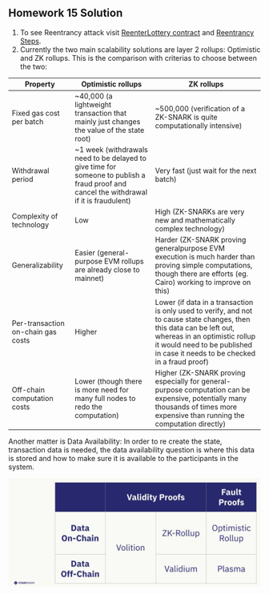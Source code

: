 ## Homework 15 Solution
1. To see Reentrancy attack visit [ReenterLottery contract](./ReenterLottery.sol) and [Reentrancy Steps](./ReentrancySteps.md).
2. Currently the two main scalability solutions are layer 2 rollups: Optimistic and ZK rollups.
This is the comparison with criterias to choose between the two:

| Property                           | Optimistic rollups                                                                                                                       | ZK rollups                                                                                                                                                                                                                             |
|------------------------------------|------------------------------------------------------------------------------------------------------------------------------------------|----------------------------------------------------------------------------------------------------------------------------------------------------------------------------------------------------------------------------------------|
| Fixed gas cost per batch           | ~40,000 (a lightweight transaction that mainly just changes the value of the state root)                                                 | ~500,000 (verification of a ZK-SNARK is quite computationally intensive)                                                                                                                                                               |
| Withdrawal period                  | ~1 week (withdrawals need to be delayed to give time for someone to publish a fraud proof and cancel the withdrawal if it is fraudulent) | Very fast (just wait for the next batch)                                                                                                                                                                                               |
| Complexity of technology           | Low                                                                                                                                      | High (ZK-SNARKs are very new and mathematically complex technology)                                                                                                                                                                    |
| Generalizability                   | Easier (general-purpose EVM rollups are already close to mainnet)                                                                        | Harder (ZK-SNARK proving generalpurpose EVM execution is much harder than proving simple computations, though there are efforts (eg. Cairo) working to improve on this)                                                                |
| Per-transaction on-chain gas costs | Higher                                                                                                                                   | Lower (if data in a transaction is only used to verify, and not to cause state changes, then this data can be left out, whereas in an optimistic rollup it would need to be published in case it needs to be checked in a fraud proof) |
| Off-chain computation costs        | Lower (though there is more need for many full nodes to redo the computation)                                                            | Higher (ZK-SNARK proving especially for general-purpose computation can be expensive, potentially many thousands of times more expensive than running the computation directly)                                                        |

Another matter is Data Availability:
In order to re create the state, transaction data is needed, the data availability question is
where this data is stored and how to make sure it is available to the participants in the
system.

![OnOffChainDataComparison](./OnOffChainComp.JPG)